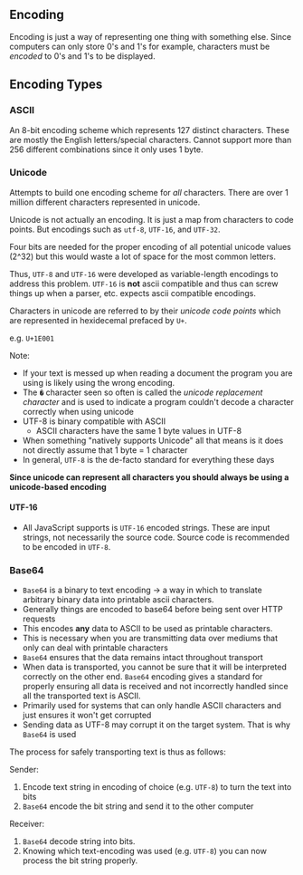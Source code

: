 ## Encoding

Encoding is just a way of representing one thing with something else. Since computers can only store 0's and 1's for example, characters must be *encoded* to 0's and 1's to be displayed.

## Encoding Types

### ASCII

An 8-bit encoding scheme which represents 127 distinct characters. These are mostly the English letters/special characters. Cannot support more than 256 different combinations since it only uses 1 byte.

### Unicode

Attempts to build one encoding scheme for *all* characters. There are over 1 million different characters represented in unicode.

Unicode is not actually an encoding. It is just a map from characters to code points. But encodings such as `utf-8`, `UTF-16`, and `UTF-32`.

Four bits are needed for the proper encoding of all potential unicode values (2^32) but this would waste a lot of space for the most common letters.

Thus, `UTF-8` and `UTF-16` were developed as variable-length encodings to address this problem. `UTF-16` is **not** ascii compatible and thus can screw things up when a parser, etc. expects ascii compatible encodings.

Characters in unicode are referred to by their *unicode code points* which are represented in hexidecemal prefaced by `U+`.

e.g. `U+1E001`

Note: 
- If your text is messed up when reading a document the program you are using is likely using the wrong encoding.
- The `�`  character seen so often is called the *unicode replacement character* and is used to indicate a program couldn't decode a character correctly when using unicode
- UTF-8 is binary compatible with ASCII
  - ASCII characters have the same 1 byte values in UTF-8
- When something "natively supports Unicode" all that means is it does not directly assume that 1 byte = 1 character
- In general, `UTF-8` is the de-facto standard for everything these days

**Since unicode can represent all characters you should always be using a unicode-based encoding**


#### UTF-16

- All JavaScript supports is `UTF-16` encoded strings. These are input strings, not necessarily the source code. Source code is recommended to be encoded in `UTF-8`.

### Base64

- `Base64` is a binary to text encoding -> a way in which to translate arbitrary binary data into printable ascii characters. 
- Generally things are encoded to base64 before being sent over HTTP requests
- This encodes **any** data to ASCII to be used as printable characters. 
- This is necessary when you are transmitting data over mediums that only can deal with printable characters
- `Base64` ensures that the data remains intact throughout transport
- When data is transported, you cannot be sure that it will be interpreted correctly on the other end. `Base64` encoding gives a standard for properly ensuring all data is received and not incorrectly handled since all the transported text is ASCII.
- Primarily used for systems that can only handle ASCII characters and just ensures it won't get corrupted
- Sending data as UTF-8 may corrupt it on the target system. That is why `Base64` is used

The process for safely transporting text is thus as follows:

Sender:

1. Encode text string in encoding of choice (e.g. `UTF-8`) to turn the text into bits
2. `Base64` encode the bit string and send it to the other computer

Receiver:

1. `Base64` decode string into bits. 
2. Knowing which text-encoding was used (e.g. `UTF-8`) you can now process the bit string properly.